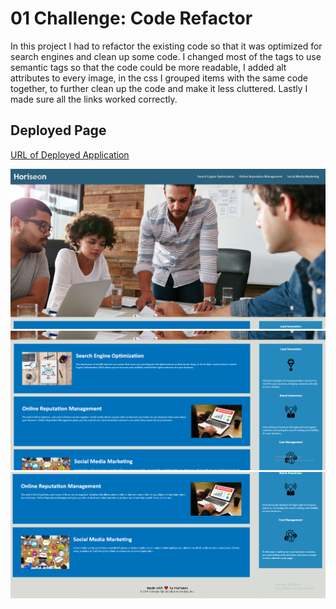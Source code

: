 # 01 Challenge: Code Refactor

In this project I had to refactor the existing code so that it was optimized for search engines
and clean up some code. I changed most of the tags to use semantic tags so that the code could
be more readable, I added alt attributes to every image, in the css I grouped items with the same
code together, to further clean up the code and make it less cluttered. Lastly I made sure all the links worked correctly.

## Deployed Page
[URL of Deployed Application](https://sblangeres1.github.io/refactor-challenge/)

![Screenshot](./assets/images/screenshot1.png)
![Screenshot](./assets/images/screenshot2.png)
![Screenshot](./assets/images/screenshot3.png)